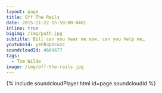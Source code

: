 ```yaml
---
layout: page
title: Off The Rails
date: 2015-11-22 15:59:00-0401
inline: true
bigimg: /img/path.jpg
subtitle: Bill can you hear me now, can you help me…
youtubeId: yeFN3pOcuzc
soundcloudId: 4669677
tags:
  - Tom Wilde
image: /img/off-the-rails.jpg
---
```


{% include soundcloudPlayer.html id=page.soundcloudId %}
